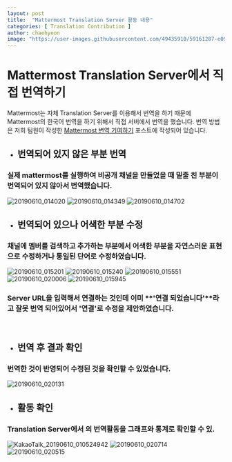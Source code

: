 ```yaml
---
layout: post
title:  "Mattermost Translation Server 활동 내용"
categories: [ Translation Contribution ]
author: chaehyeon
image: "https://user-images.githubusercontent.com/49435910/59161287-e098d100-8b1b-11e9-9b2e-fc3422d74988.png"
---
```


# Mattermost Translation Server에서 직접 번역하기

Mattermost는 자체 Translation Server를 이용해서 번역을 하기 때문에 Mattermost의 한국어 번역을 하기 위해서 직접 서버에서 번역을 했습니다. 번역 방법은 저희 팀원이 작성한 [Mattermost 변역 기여하기](https://19-1-skku-oss.github.io/2019-1-OSS-L4/Mattermost_Translation/) 포스트에 작성되어 있습니다.  

* ## 번역되어 있지 않은 부분 번역

### 실제 mattermost를 실행하여 비공개 채널을 만들었을 때 밑줄 친 부분이 번역되어 있지 않아서 번역했습니다.  
![20190610_014020](https://user-images.githubusercontent.com/49435910/59161683-c1507280-8b20-11e9-927a-404e216cbab7.png)
![20190610_014349](https://user-images.githubusercontent.com/49435910/59161726-3ae86080-8b21-11e9-9a6a-9731cd212c1d.png)
![20190610_014702](https://user-images.githubusercontent.com/49435910/59161766-aa5e5000-8b21-11e9-895e-eea13ea00efd.png)
<br>

* ## 번역되어 있으나 어색한 부분 수정  

### 채널에 멤버를 검색하고 추가하는 부분에서 어색한 부분을 자연스러운 표현으로 수정하거나 통일된 단어로 수정하였습니다.
![20190610_015201](https://user-images.githubusercontent.com/49435910/59161829-5b64ea80-8b22-11e9-8d14-8de353ee777e.png)
![20190610_015240](https://user-images.githubusercontent.com/49435910/59161834-72a3d800-8b22-11e9-9e5e-e083374de2b2.png)
![20190610_015551](https://user-images.githubusercontent.com/49435910/59161877-e3e38b00-8b22-11e9-941e-dafb947ac700.png)
![20190610_020006](https://user-images.githubusercontent.com/49435910/59161910-80a62880-8b23-11e9-8750-a665a31913f2.png)
![20190610_015945](https://user-images.githubusercontent.com/49435910/59161911-8865cd00-8b23-11e9-9bf6-ced2102f7038.png)
### Server URL을 입력해서 연결하는 것인데 이미 **'연결 되었습니다'**라고 잘못 번역 되어있어서 '연결'로 수정을 제안하였습니다.
<br>

* ## 번역 후 결과 확인
### 번역한 것이 반영되어 수정된 것을 확인할 수 있었습니다.
![20190610_020131](https://user-images.githubusercontent.com/49435910/59161921-af240380-8b23-11e9-9765-834487253014.png)

* ## 활동 확인

### Translation Server에서 의 번역활동을 그래프와 통계로 확인할 수 있.
![KakaoTalk_20190610_010524942](https://user-images.githubusercontent.com/49435910/59161940-ebeffa80-8b23-11e9-8664-fc24b8153e8f.png)
![20190610_020714](https://user-images.githubusercontent.com/49435910/59161990-8a7c5b80-8b24-11e9-9ae8-a922dfc253d8.png)
![20190610_020515](https://user-images.githubusercontent.com/49435910/59161961-34a7b380-8b24-11e9-93c0-073082663c3a.png)
